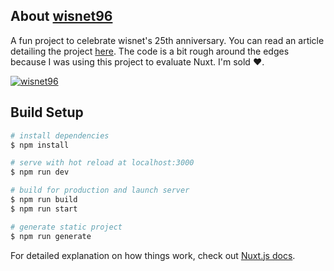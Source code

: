 ## About [wisnet96](https://wisnet96.netlify.app/desktop)

A fun project to celebrate wisnet's 25th anniversary. You can read an article detailing the project [here](https://www.wisnet.com/rebuilding-a-throwback-96-website-with-modern-web-technologies/). The code is a bit rough around the edges because I was using this project to evaluate Nuxt. I'm sold ❤️.    

[![wisnet96](https://lh6.googleusercontent.com/0iqO4jeklPtqwJL3RHYJ4z0m2ux6ZW4hKjKIQ4dDwN8mZJs24LDt1GNrmeqBFVFV-UviAVGCChgvY8kw8McQlRQ7P6V7QBQAXCWAMagAnSk1e5_JIc70Z0_2KiTRTTgoQagJxKm1)](https://www.wisnet96.com)

## Build Setup

```bash
# install dependencies
$ npm install

# serve with hot reload at localhost:3000
$ npm run dev

# build for production and launch server
$ npm run build
$ npm run start

# generate static project
$ npm run generate
```

For detailed explanation on how things work, check out [Nuxt.js docs](https://nuxtjs.org).
